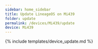 ```yaml
---
sidebar: home_sidebar
title: Update LineageOS on Mi439
folder: update
permalink: /devices/Mi439/update
device: Mi439
---
```

{% include templates/device_update.md %}
